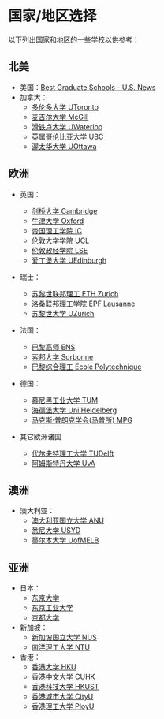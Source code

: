 # 国家/地区选择

以下列出国家和地区的一些学校以供参考：

## 北美
- 美国：[Best Graduate Schools - U.S. News](https://www.usnews.com/best-graduate-schools)
- 加拿大：
    - [多伦多大学 UToronto](https://www.utoronto.ca/)
    - [麦吉尔大学 McGill](https://www.mcgill.ca/)
    - [滑铁卢大学 UWaterloo](https://uwaterloo.ca/)
    - [英属哥伦比亚大学 UBC](https://www.ubc.ca/)
    - [渥太华大学 UOttawa](https://www.uottawa.ca/en)

## 欧洲
- 英国：
    - [剑桥大学 Cambridge](https://www.cam.ac.uk/)
    - [牛津大学 Oxford](https://www.ox.ac.uk/)
    - [帝国理工学院 IC](https://www.imperial.ac.uk/)
    - [伦敦大学学院 UCL](https://www.ucl.ac.uk/)
    - [伦敦政经学院 LSE](https://www.lse.ac.uk/)
    - [爱丁堡大学 UEdinburgh](https://www.ed.ac.uk/)

- 瑞士：
    - [苏黎世联邦理工 ETH Zurich](https://ethz.ch/en.html)
    - [洛桑联邦理工学院 EPF Lausanne](https://www.epfl.ch/en/)
    - [苏黎世大学 UZurich](https://www.uzh.ch/en.html)
- 法国：
    - [巴黎高师 ENS](https://www.ens.psl.eu/en)
    - [索邦大学 Sorbonne](https://www.sorbonne-universite.fr/en?search-input=demande%20de%20bourses%20upmc&start=337)
    - [巴黎综合理工 Ecole Polytechnique](https://www.polytechnique.edu/en)
- 德国：
    - [慕尼黑工业大学 TUM](https://www.tum.de/en/)
    - [海德堡大学 Uni Heidelberg](https://www.uni-heidelberg.de/en)
    - [马克斯·普朗克学会(马普所) MPG](https://www.mpg.de/en)
- 其它欧洲诸国
    - [代尔夫特理工大学 TUDelft](https://www.tudelft.nl/en/)
    - [阿姆斯特丹大学 UvA](https://www.uva.nl/en)
## 澳洲
- 澳大利亚：
    - [澳大利亚国立大学 ANU](https://www.anu.edu.au/)
    - [悉尼大学 USYD](https://www.sydney.edu.au/)
    - [墨尔本大学 UofMELB](https://www.unimelb.edu.au/)
## 亚洲
- 日本：
    - [东京大学](https://www.u-tokyo.ac.jp/zh/index.html)
    - [东京工业大学](https://www.titech.ac.jp/)
    - [京都大学](https://www.kyoto-u.ac.jp/ja)
- 新加坡：
    - [新加坡国立大学 NUS](https://nus.edu.sg/)
    - [南洋理工大学 NTU](https://www.ntu.edu.sg/)
- 香港：
    - [香港大学 HKU](https://www.hku.hk/c_index.html)
    - [香港中文大学 CUHK](https://www.cuhk.edu.hk/chinese/)
    - [香港科技大学 HKUST](https://hkust.edu.hk/index.php/zh-hans)
    - [香港城市大学 CityU](https://www.cityu.edu.hk/zh-hk)
    - [香港理工大学 PloyU](https://www.polyu.edu.hk/sc/)
